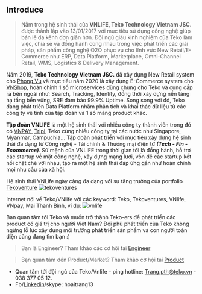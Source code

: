 ## Introduce

> Nằm trong hệ sinh thái của **VNLIFE, Teko Technology Vietnam JSC.** được thành lập vào 13/01/2017 với mục tiêu sử dụng công nghệ giúp bán lẻ đa kênh đơn giản hơn. Đội ngũ giàu kinh nghiệm của Teko làm việc, chia sẻ và đồng hành cùng nhau trong việc phát triển các giải pháp, sản phẩm công nghệ O2O phục vụ cho lĩnh vực New Retail/E-Commerce như ERP, Data Platform, Marketplace, Omni-Channel Retail, WMS, Logistics & Delivery Management.

Năm 2019, **Teko Technology Vietnam JSC.** đã xây dựng New Retail system cho [Phong Vu](https://phongvu.vn/) và mục tiêu năm 2020 là xây dựng E-Commerce system cho [VNShop](https://vnhsop.vn/), hoàn chỉnh 1 số microservices dùng chung cho Teko và cung cấp ra bên ngoài như: Search, Tracking, Identity, đồng thời xây dựng nền tảng hạ tầng bền vững, SRE đảm bảo 99.9% Uptime. Song song với đó, Teko đang phát triển Data Platform nhằm phân tích và khai thác dữ liệu từ các công ty vệ tinh của tập đoàn và 1 số mảng product khác.

**Tập đoàn VNLIFE** là một hệ sinh thái với nhiều công ty thành viên trong đó có [VNPAY](https://vnpay.vn/), [Tripi](https://www.tripi.vn/), Teko cùng nhiều công ty tại các nước như Singapore, Myanmar, Campuchia… Tập đoàn phát triển với mục tiêu xây dựng hệ sinh thái đa dạng từ Công nghệ - Tài chính & Thương mại điện tử ***(Tech - Fin - Ecommerce)***. Sứ mệnh của VNLIFE trong thời gian tới là đồng hành, hỗ trợ các startup về mặt công nghệ, xây dựng mạng lưới, vốn để các startup kết nối chặt chẽ với nhau, tạo ra một hệ sinh thái đáp ứng gần như hoàn chỉnh mọi nhu cầu của xã hội. 

Hệ sinh thái VNLife ngày càng đa dạng với sự tăng trưởng của portfolio [Tekoventure](https://tekoventures.vn/)
![tekoventures](https://github.com/hoaitrang13/Jobs-Teko-VNLife/blob/master/Images/tekoventure.jpg?raw=true)

Internet nói về Teko/VNlife với các keyword: Teko, Tekoventures, VNlife, VNpay, Mai Thanh Bình, ví dụ:
![vnlife](https://github.com/hoaitrang13/Jobs-Teko-VNLife/blob/master/Images/vnlife2.jpg?raw=true)


Bạn quan tâm tới Teko và muốn trở thành Teko-ers để phát triển các product có giá trị cho người Việt Nam? Đội phũ phát triển của Teko không ngừng lỗ lực xây dựng môi trường phát triển sản phẩm và con người toàn diện cũng đang tìm bạn :)

> Bạn là Engineer? Tham khảo các cơ hội tại [Engineer](./Engineer)

> Bạn quan tâm đến Product/Market? Tham khảo cơ hội tại [Product](./Product)

* Quan tâm tới đội ngũ của Teko/Vnlife - ping hotline: Trang.pth@teko.vn - 038 377 05 12.
* Fb/[Linkedin](https://www.linkedin.com/in/hoaitrang13/)/skype: hoaitrang13
